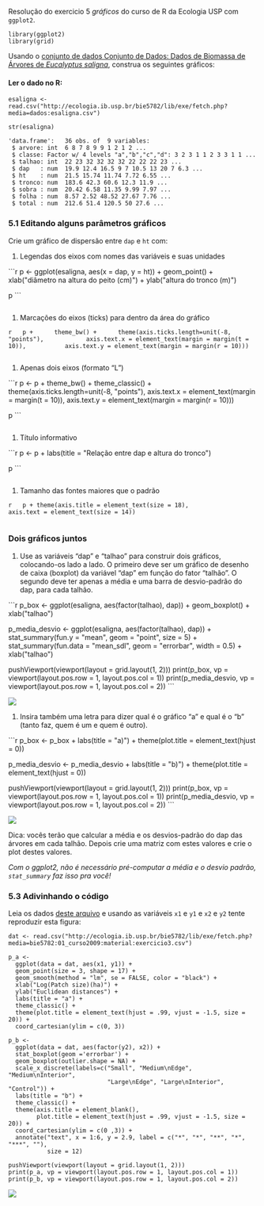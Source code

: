 Resolução do exercicio 5 *gráficos* do curso de R da Ecologia USP com
`ggplot2`.

    library(ggplot2)
    library(grid)

Usando o [conjunto de dados Conjunto de Dados: Dados de Biomassa de
Árvores de *Eucalyptus
saligna*](http://ecologia.ib.usp.br/bie5782/doku.php?id=dados:dados-esaligna),
construa os seguintes gráficos:

#### Ler o dado no R:

    esaligna <- read.csv("http://ecologia.ib.usp.br/bie5782/lib/exe/fetch.php?media=dados:esaligna.csv")

    str(esaligna)

    'data.frame':   36 obs. of  9 variables:
     $ arvore: int  6 8 7 8 9 9 1 2 1 2 ...
     $ classe: Factor w/ 4 levels "a","b","c","d": 3 2 3 1 1 2 3 3 1 1 ...
     $ talhao: int  22 23 32 32 32 32 22 22 22 23 ...
     $ dap   : num  19.9 12.4 16.5 9 7 10.5 13 20 7 6.3 ...
     $ ht    : num  21.5 15.74 11.74 7.72 6.55 ...
     $ tronco: num  183.6 42.3 60.6 12.3 11.9 ...
     $ sobra : num  20.42 6.58 11.35 9.99 7.97 ...
     $ folha : num  8.57 2.52 48.52 27.67 7.76 ...
     $ total : num  212.6 51.4 120.5 50 27.6 ...

### 5.1 Editando alguns parâmetros gráficos

Crie um gráfico de dispersão entre `dap` e `ht` com:

1.  Legendas dos eixos com nomes das variáveis e suas unidades

\`\`\`r p \<- ggplot(esaligna, aes(x = dap, y = ht)) + geom\_point() +
xlab("diâmetro na altura do peito (cm)") + ylab("altura do tronco (m)")

p \`\`\`

<img src="exercicio_5_graficos_files/figure-markdown_strict/unnamed-chunk-3-1.png" title="" alt="" style="display: block; margin: auto;" />

1.  Marcações do eixos (ticks) para dentro da área do gráfico

`r   p +      theme_bw() +      theme(axis.ticks.length=unit(-8, "points"),            axis.text.x = element_text(margin = margin(t = 10)),           axis.text.y = element_text(margin = margin(r = 10)))`

<img src="exercicio_5_graficos_files/figure-markdown_strict/unnamed-chunk-4-1.png" title="" alt="" style="display: block; margin: auto;" />

1.  Apenas dois eixos (formato “L”)

\`\`\`r p \<- p + theme\_bw() + theme\_classic() +
theme(axis.ticks.length=unit(-8, "points"), axis.text.x =
element\_text(margin = margin(t = 10)), axis.text.y =
element\_text(margin = margin(r = 10)))

p \`\`\`

<img src="exercicio_5_graficos_files/figure-markdown_strict/unnamed-chunk-5-1.png" title="" alt="" style="display: block; margin: auto;" />

1.  Título informativo

\`\`\`r p \<- p + labs(title = "Relação entre dap e altura do tronco")

p \`\`\`

<img src="exercicio_5_graficos_files/figure-markdown_strict/unnamed-chunk-6-1.png" title="" alt="" style="display: block; margin: auto;" />

1.  Tamanho das fontes maiores que o padrão

`r   p + theme(axis.title = element_text(size = 18),             axis.text = element_text(size = 14))`

<img src="exercicio_5_graficos_files/figure-markdown_strict/unnamed-chunk-7-1.png" title="" alt="" style="display: block; margin: auto;" />

### Dois gráficos juntos

1.  Use as variáveis “dap” e “talhao” para construir dois gráficos,
    colocando-os lado a lado. O primeiro deve ser um gráfico de desenho
    de caixa (boxplot) da variável “dap” em função do fator “talhão”. O
    segundo deve ter apenas a média e uma barra de desvio-padrão do dap,
    para cada talhão.

\`\`\`r p\_box \<- ggplot(esaligna, aes(factor(talhao), dap)) +
geom\_boxplot() + xlab("talhao")

p\_media\_desvio \<- ggplot(esaligna, aes(factor(talhao), dap)) +
stat\_summary(fun.y = "mean", geom = "point", size = 5) +
stat\_summary(fun.data = "mean\_sdl", geom = "errorbar", width = 0.5) +
xlab("talhao")

pushViewport(viewport(layout = grid.layout(1, 2))) print(p\_box, vp =
viewport(layout.pos.row = 1, layout.pos.col = 1))
print(p\_media\_desvio, vp = viewport(layout.pos.row = 1, layout.pos.col
= 2)) \`\`\`

![](exercicio_5_graficos_files/figure-markdown_strict/unnamed-chunk-8-1.png)

1.  Insira também uma letra para dizer qual é o gráfico “a” e qual é o
    “b” (tanto faz, quem é um e quem é outro).

\`\`\`r p\_box \<- p\_box + labs(title = "a)") + theme(plot.title =
element\_text(hjust = 0))

p\_media\_desvio \<- p\_media\_desvio + labs(title = "b)") +
theme(plot.title = element\_text(hjust = 0))

pushViewport(viewport(layout = grid.layout(1, 2))) print(p\_box, vp =
viewport(layout.pos.row = 1, layout.pos.col = 1))
print(p\_media\_desvio, vp = viewport(layout.pos.row = 1, layout.pos.col
= 2)) \`\`\`

![](exercicio_5_graficos_files/figure-markdown_strict/unnamed-chunk-9-1.png)

Dica: vocês terão que calcular a média e os desvios-padrão do dap das
árvores em cada talhão. Depois crie uma matriz com estes valores e crie
o plot destes valores.

*Com o ggplot2, não é necessário pré-computar a média e o desvio padrão,
`stat_summary` faz isso pra você!*

### 5.3 Adivinhando o código

Leia os dados [deste
arquivo](http://ecologia.ib.usp.br/bie5782/lib/exe/fetch.php?media=bie5782:01_curso2009:material:exercicio3.csv)
e usando as variáveis `x1` e `y1` e `x2` e `y2` tente reproduzir esta
figura:

    dat <- read.csv("http://ecologia.ib.usp.br/bie5782/lib/exe/fetch.php?media=bie5782:01_curso2009:material:exercicio3.csv")

    p_a <- 
      ggplot(data = dat, aes(x1, y1)) + 
      geom_point(size = 3, shape = 17) + 
      geom_smooth(method = "lm", se = FALSE, color = "black") +
      xlab("Log(Patch size)(ha)") +
      ylab("Euclidean distances") + 
      labs(title = "a") + 
      theme_classic() +
      theme(plot.title = element_text(hjust = .99, vjust = -1.5, size = 20)) +
      coord_cartesian(ylim = c(0, 3))

    p_b <- 
      ggplot(data = dat, aes(factor(y2), x2)) + 
      stat_boxplot(geom ='errorbar') + 
      geom_boxplot(outlier.shape = NA) +
      scale_x_discrete(labels=c("Small", "Medium\nEdge", "Medium\nInterior",
                                "Large\nEdge", "Large\nInterior", "Control")) +
      labs(title = "b") +
      theme_classic() +
      theme(axis.title = element_blank(), 
            plot.title = element_text(hjust = .99, vjust = -1.5, size = 20)) +
      coord_cartesian(ylim = c(0 ,3)) +
      annotate("text", x = 1:6, y = 2.9, label = c("*", "*", "**", "*", "***", ""), 
               size = 12) 

    pushViewport(viewport(layout = grid.layout(1, 2)))
    print(p_a, vp = viewport(layout.pos.row = 1, layout.pos.col = 1))
    print(p_b, vp = viewport(layout.pos.row = 1, layout.pos.col = 2))

![](exercicio_5_graficos_files/figure-markdown_strict/unnamed-chunk-10-1.png)
